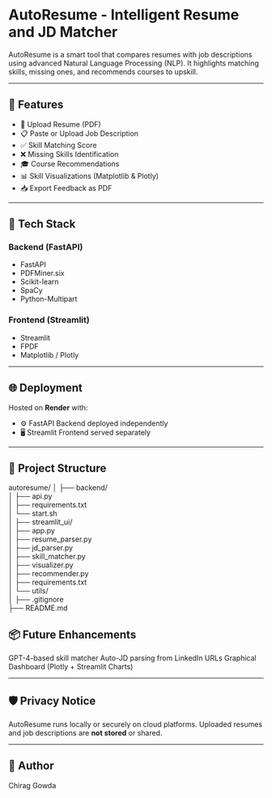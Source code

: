 # AutoResume - Intelligent Resume and JD Matcher

AutoResume is a smart tool that compares resumes with job descriptions using advanced Natural Language Processing (NLP). It highlights matching skills, missing ones, and recommends courses to upskill.

---

## 🚀 Features

- 📄 Upload Resume (PDF)
- 📋 Paste or Upload Job Description
- ✅ Skill Matching Score
- ❌ Missing Skills Identification
- 🎓 Course Recommendations
- 📊 Skill Visualizations (Matplotlib & Plotly)
- 📥 Export Feedback as PDF

---

## 🧠 Tech Stack

### Backend (FastAPI)
- FastAPI
- PDFMiner.six
- Scikit-learn
- SpaCy
- Python-Multipart

### Frontend (Streamlit)
- Streamlit
- FPDF
- Matplotlib / Plotly

---

## 🌐 Deployment

Hosted on **Render** with:
- ⚙️ FastAPI Backend deployed independently
- 🖥️ Streamlit Frontend served separately

---

## 📁 Project Structure

autoresume/
│
├── backend/                        
│   ├── api.py                        
│   ├── requirements.txt              
│   └── start.sh                      
│
├── streamlit_ui/                    
│   ├── app.py                        
│   ├── resume_parser.py              
│   ├── jd_parser.py                  
│   ├── skill_matcher.py              
│   ├── visualizer.py                 
│   ├── recommender.py                
│   ├── requirements.txt              
│   └── utils/                        
│
├── .gitignore                       
├── README.md                         


##  📦 Future Enhancements

GPT-4-based skill matcher
Auto-JD parsing from LinkedIn URLs
Graphical Dashboard (Plotly + Streamlit Charts)



---

## 🛡️ Privacy Notice

AutoResume runs locally or securely on cloud platforms. Uploaded resumes and job descriptions are **not stored** or shared.

---

## 📌 Author

Chirag Gowda



